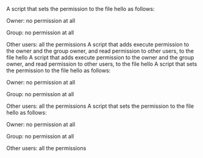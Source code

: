 A script that sets the permission to the file hello as follows:



Owner: no permission at all

Group: no permission at all

Other users: all the permissions
A script that adds execute permission to the owner and the group owner, and read permission to other users, to the file hello
A script that adds execute permission to the owner and the group owner, and read permission to other users, to the file hello
A script that sets the permission to the file hello as follows:



Owner: no permission at all

Group: no permission at all

Other users: all the permissions
A script that sets the permission to the file hello as follows:



Owner: no permission at all

Group: no permission at all

Other users: all the permissions
